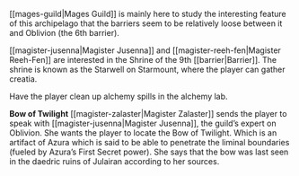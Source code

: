 [[mages-guild|Mages Guild]] is mainly here to study the interesting feature of this archipelago that the barriers seem to be relatively loose between it and Oblivion (the 6th barrier).

[[magister-jusenna|Magister Jusenna]] and [[magister-reeh-fen|Magister Reeh-Fen]] are interested in the Shrine of the 9th [[barrier|Barrier]]. The shrine is known as the Starwell on Starmount, where the player can gather creatia.

Have the player clean up alchemy spills in the alchemy lab.

**Bow of Twilight**
[[magister-zalaster|Magister Zalaster]] sends the player to speak with [[magister-jusenna|Magister Jusenna]], the guild’s expert on Oblivion. She wants the player to locate the Bow of Twilight. Which is an artifact of Azura which is said to be able to penetrate the liminal boundaries (fueled by Azura’s First Secret power). She says that the bow was last seen in the daedric ruins of Julairan according to her sources.